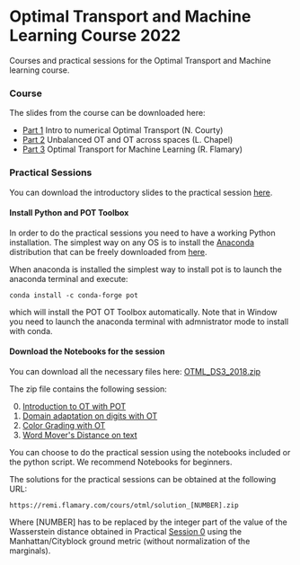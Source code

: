 # Optimal Transport and Machine Learning Course 2022

Courses and practical sessions for the Optimal Transport and Machine learning
course.



### Course


The slides from the course can be downloaded here:

* [Part 1](slides/Part1_intro_OT_2022.pdf) Intro to numerical Optimal Transport
  (N. Courty)
* [Part 2](slides/Part2_UOT_GW_Rennes_2022.pdf) Unbalanced OT and OT across
  spaces (L. Chapel)
* [Part 3](slides/Part3_OTML_Rennes_2022.pdf) Optimal Transport for Machine
  Learning (R. Flamary)

### Practical Sessions

You can download the introductory slides to the practical session [here](https://remi.flamary.com/cours/otml/OTML_TPDS3_2018.pdf).


#### Install Python and POT Toolbox

In order to do the practical sessions you need to have a working Python installation. 
The simplest way on any OS is to install the [Anaconda](https://www.anaconda.com/download/) distribution that can be freely downloaded from [here](https://www.anaconda.com/download/).

When anaconda is installed the simplest way to install pot is to launch the anaconda terminal and execute:

```
conda install -c conda-forge pot 
```

which will install the POT OT Toolbox automatically. Note that in Window you need to launch the anaconda terminal with admnistrator mode to install with conda.



#### Download the Notebooks for the session

You can download all the necessary files here: [OTML_DS3_2018.zip](https://github.com/rflamary/OTML_DS3_2018/archive/master.zip)

The zip file contains the following session:

0. [Introduction to OT with POT](0_Intro_OT.ipynb)
1. [Domain adaptation on digits with OT](1_DomainAdaptation.ipynb)
2. [Color Grading with OT](2_ColorGrading.ipynb)
3. [Word Mover's Distance on text](3_WMD.ipynb)

You can choose to do the practical session using the notebooks included or the python script. We recommend Notebooks for beginners. 

The solutions  for the practical sessions can be obtained at the following URL:

```
https://remi.flamary.com/cours/otml/solution_[NUMBER].zip
```

Where [NUMBER] has to be replaced by the integer part of the value of the
Wasserstein distance obtained in Practical [Session 0](0_Intro_OT.ipynb) using
the Manhattan/Cityblock ground metric (without normalization of the marginals).
